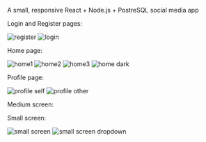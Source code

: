 A small, responsive React + Node.js + PostreSQL social media app


Login and Register pages:

![register](https://github.com/user-attachments/assets/abd0a23f-d0e6-44f0-99ac-2ec9f3947f7d)
![login](https://github.com/user-attachments/assets/2319cc75-3c08-44d3-88cf-47150b9c7076)

Home page:

![home1](https://github.com/user-attachments/assets/25832e87-6b2b-4050-a3a4-b3d3c0dd0855)
![home2](https://github.com/user-attachments/assets/ec71b2d9-4e94-41d8-8b41-d85ac88229ee)
![home3](https://github.com/user-attachments/assets/eafccf0d-7fdd-419e-8ecf-6f4efb3d8b40)
![home dark](https://github.com/user-attachments/assets/2fa3a933-db83-48b6-bb84-7a74a76b0252)

Profile page:

![profile self](https://github.com/user-attachments/assets/c725101b-c822-4ea6-ad5b-22b184487e31)
![profile other](https://github.com/user-attachments/assets/08ccfbcf-343f-4e55-ac11-cc6a974d79c5)

Medium screen:


Small screen:

![small screen](https://github.com/user-attachments/assets/0156389e-d12f-449a-b71d-aee1c85b83b1)
![small screen dropdown](https://github.com/user-attachments/assets/a4a2b7d6-614d-49c7-a4c8-e5470fe8ec15)
